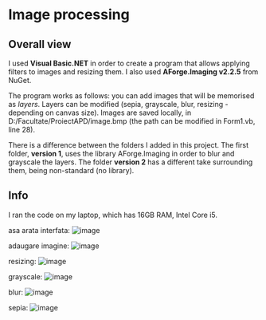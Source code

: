 <h1>Image processing</h1>

<h2>Overall view</h2>
I used <b>Visual Basic.NET</b> in order to create a program that allows applying filters to images and resizing them. I also used <b>AForge.Imaging v2.2.5</b> from NuGet.
  
The program works as follows: you can add images that will be memorised as <i>layers</i>. Layers can be modified (sepia, grayscale, blur, resizing - depending on canvas size). Images are saved locally, in D:/Facultate/ProiectAPD/image.bmp (the path can be modified in Form1.vb, line 28).

There is a difference between the folders I added in this project. The first folder, <b>version 1</b>, uses the library AForge.Imaging in order to blur and grayscale the layers. The folder <b>version 2</b> has a different take surrounding them, being non-standard (no library).

<h2>Info</h2>

  I ran the code on my laptop, which has 16GB RAM, Intel Core i5.

asa arata interfata:
![image](https://github.com/cristina07a/Image-processing/assets/122676393/9d108055-6a6a-4527-9b65-2c28175cf567)

adaugare imagine:
![image](https://github.com/cristina07a/Image-processing/assets/122676393/f8357876-72d0-4b57-96df-976826816f6c)

resizing:
![image](https://github.com/cristina07a/Image-processing/assets/122676393/85734470-bbc6-4cd2-9538-4bfd70635510)

grayscale:
![image](https://github.com/cristina07a/Image-processing/assets/122676393/5153fd35-6c30-4712-a605-e666db0f114f)

blur:
![image](https://github.com/cristina07a/Image-processing/assets/122676393/51d94c82-7cc6-4ebd-a2a7-56370ee2b73f)

sepia:
![image](https://github.com/cristina07a/Image-processing/assets/122676393/5d309429-6ec5-40d5-94f2-5a52c9098a80)

